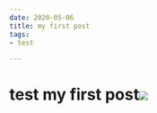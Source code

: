 ```yaml
---
date: 2020-05-06
title: my first post
tags:
- test

---
```

# test my first post![](/images/demo-image-2.jpg)